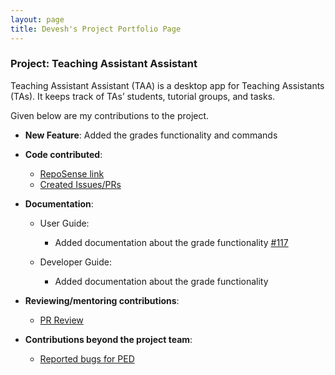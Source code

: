 ```yaml
---
layout: page
title: Devesh's Project Portfolio Page
---
```


### Project: Teaching Assistant Assistant

Teaching Assistant Assistant (TAA) is a desktop app for Teaching Assistants (TAs). It keeps track of TAs’ students,
tutorial groups, and tasks.


Given below are my contributions to the project.

* **New Feature**: Added the grades functionality and commands

* **Code contributed**:
    * [RepoSense link](https://nus-cs2103-ay2223s1.github.io/tp-dashboard/?search=tensaida&breakdown=true&sort=groupTitle&sortWithin=title&since=2022-09-16&timeframe=commit&mergegroup=&groupSelect=groupByRepos&checkedFileTypes=docs~functional-code~test-code~other&tabOpen=true&tabType=authorship&tabAuthor=tensaida&tabRepo=AY2223S1-CS2103T-T13-1%2Ftp%5Bmaster%5D&authorshipIsMergeGroup=false&authorshipFileTypes=docs~functional-code~test-code~other&authorshipIsBinaryFileTypeChecked=false&authorshipIsIgnoredFilesChecked=false)
    * [Created Issues/PRs](https://github.com/AY2223S1-CS2103T-T13-1/tp/issues?q=author%3Atensaida+)

* **Documentation**:
    * User Guide:
        * Added documentation about the grade functionality [#117](https://github.com/AY2223S1-CS2103T-T13-1/tp/pull/117)

    * Developer Guide:
        * Added documentation about the grade functionality 

* **Reviewing/mentoring contributions**:
    * [PR Review](https://github.com/AY2223S1-CS2103T-T13-1/tp/pull/92)

* **Contributions beyond the project team**:
    * [Reported bugs for PED](https://github.com/tensaida/ped/issues)
